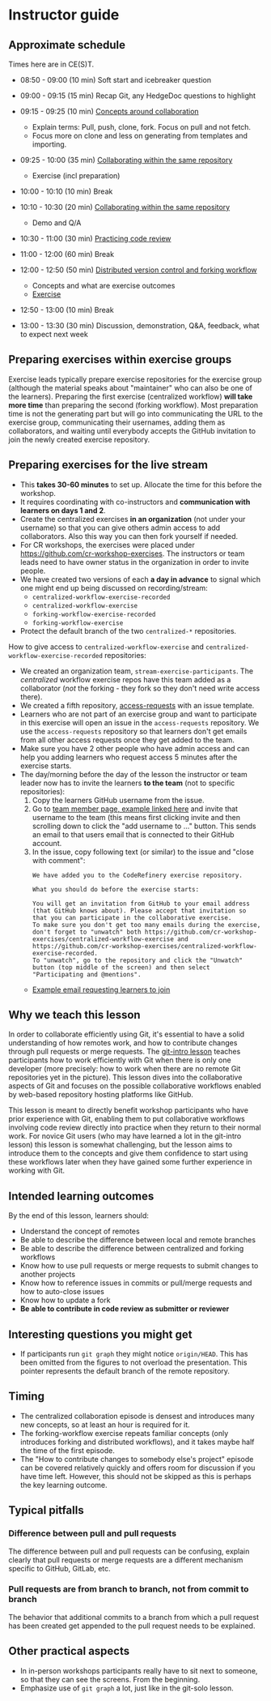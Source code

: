 # Instructor guide


## Approximate schedule

Times here are in CE(S)T.

- 08:50 - 09:00 (10 min) Soft start and icebreaker question

- 09:00 - 09:15 (15 min) Recap Git, any HedgeDoc questions to highlight
- 09:15 - 09:25 (10 min) [Concepts around collaboration](https://coderefinery.github.io/git-collaborative/concepts/)
    - Explain terms: Pull, push, clone, fork. Focus on pull and not fetch.
    - Focus more on clone and less on generating from templates and importing.
- 09:25 - 10:00 (35 min) [Collaborating within the same repository](https://coderefinery.github.io/git-collaborative/same-repository/)
  - Exercise (incl preparation)

- 10:00 - 10:10 (10 min) Break

- 10:10 - 10:30 (20 min) [Collaborating within the same repository](https://coderefinery.github.io/git-collaborative/same-repository/)
  - Demo and Q/A
- 10:30 - 11:00 (30 min)  [Practicing code review](https://coderefinery.github.io/git-collaborative/code-review/)

- 11:00 - 12:00 (60 min) Break

- 12:00 - 12:50 (50 min) [Distributed version control and forking workflow](https://coderefinery.github.io/git-collaborative/distributed/)
    - Concepts and what are exercise outcomes
    - [Exercise](https://coderefinery.github.io/git-collaborative/distributed/#exercise-preparation)

- 12:50 - 13:00 (10 min) Break

- 13:00 - 13:30 (30 min) Discussion, demonstration, Q&A, feedback, what to expect next week


## Preparing exercises within exercise groups

Exercise leads typically prepare exercise repositories for the exercise group
(although the material speaks about "maintainer" who can also be one of the
learners). Preparing the first exercise (centralized workflow) **will take more
time** than preparing the second (forking workflow). Most preparation time is not
the generating part but will go into communicating the URL to the exercise
group, communicating their usernames, adding them as collaborators, and waiting
until everybody accepts the GitHub invitation to join the newly created
exercise repository.


## Preparing exercises for the live stream

- This **takes 30-60 minutes** to set up. Allocate the time for this before the workshop.
- It requires coordinating with co-instructors and **communication with learners on days 1 and 2**.
- Create the centralized exercises **in an organization** (not under your username) so
  that you can give others admin access to add collaborators. Also this way you
  can then fork yourself if needed.
- For CR workshops, the exercises were placed under
  <https://github.com/cr-workshop-exercises>. The instructors or team leads need to have owner status in the organization in order to invite people.
- We have created two versions of each **a day in advance** to signal which one might end up
  being discussed on recording/stream:
  - `centralized-workflow-exercise-recorded`
  - `centralized-workflow-exercise`
  - `forking-workflow-exercise-recorded`
  - `forking-workflow-exercise`
- Protect the default branch of the two `centralized-*` repositories.

How to give access to `centralized-workflow-exercise` and `centralized-workflow-exercise-recorded` repositories:
- We created an organization team, `stream-exercise-participants`.  The
  *centralized* workflow exercise repos have this team added as a
  collaborator (*not* the forking - they fork so they don't need write
  access there).
- We created a fifth repository, [access-requests](https://github.com/cr-workshop-exercises/access-requests) with an issue template.
- Learners who are not part of an exercise group and want to participate in this exercise will open an issue in the `access-requests` repository.
  We use the `access-requests` repository so that learners don't get emails from all
  other access requests once they get added to the team.
- Make sure you have 2 other people who have admin access and can help you adding learners who request access 5 minutes after the exercise starts.
- The day/morning before the day of the lesson the instructor or team leader now has to invite the learners **to the team** (not to specific repositories):
  1. Copy the learners GitHub username from the issue.
  1. Go to [team member page, example linked
     here](https://github.com/orgs/cr-workshop-exercises/teams/stream-exercise-participants/members)
     and invite that username to the team (this means first clicking invite and
     then scrolling down to click the "add username to ..." button. This sends
     an email to that users email that is connected to their GitHub account.
  1. In the issue, copy following text (or similar) to the issue and "close with comment":
     ```text
     We have added you to the CodeRefinery exercise repository.

     What you should do before the exercise starts:

     You will get an invitation from GitHub to your email address (that GitHub knows about). Please accept that invitation so that you can participate in the collaborative exercise.
     To make sure you don't get too many emails during the exercise, don't forget to "unwatch" both https://github.com/cr-workshop-exercises/centralized-workflow-exercise and https://github.com/cr-workshop-exercises/centralized-workflow-exercise-recorded.
     To "unwatch", go to the repository and click the "Unwatch" button (top middle of the screen) and then select "Participating and @mentions".
     ```
  - [Example email requesting learners to join](https://coderefinery.github.io/2024-03-12-workshop/communication/#2024-03-12-exercise-preparation-for-learners-without-own-group)


## Why we teach this lesson

In order to collaborate efficiently using Git, it's essential to have a solid
understanding of how remotes work, and how to contribute changes through pull
requests or merge requests. The [git-intro lesson](https://coderefinery.github.io/git-intro/)
teaches participants how to
work efficiently with Git when there is only one developer (more precisely: how
to work when there are no remote Git repositories yet in the picture). This
lesson dives into the collaborative aspects of Git and focuses on the possible
collaborative workflows enabled by web-based repository hosting platforms like
GitHub.

This lesson is meant to directly benefit workshop participants who have prior
experience with Git, enabling them to put collaborative workflows involving
code review directly into practice when they return to their normal work. For
novice Git users (who may have learned a lot in the git-intro lesson) this
lesson is somewhat challenging, but the lesson aims to introduce them to the
concepts and give them confidence to start using these workflows later when
they have gained some further experience in working with Git.


## Intended learning outcomes

By the end of this lesson, learners should:
- Understand the concept of remotes
- Be able to describe the difference between local and remote branches
- Be able to describe the difference between centralized and forking workflows
- Know how to use pull requests or merge requests to submit changes to another projects
- Know how to reference issues in commits or pull/merge requests and how to auto-close issues
- Know how to update a fork
- **Be able to contribute in code review as submitter or reviewer**


## Interesting questions you might get

- If participants run `git graph` they might notice `origin/HEAD`.  This has been
  omitted from the figures to not overload the presentation. This pointer represents the
  default branch of the remote repository.


## Timing

- The centralized collaboration episode is densest and introduces many new concepts,
  so at least an hour is required for it.
- The forking-workflow exercise repeats familiar concepts (only
  introduces forking and distributed workflows), and it takes maybe half the
  time of the first episode.
- The "How to contribute changes to somebody else's project" episode can be
  covered relatively quickly and offers room for discussion if you have time left.
  However, this should not be skipped as this is perhaps the key learning outcome.


## Typical pitfalls

### Difference between pull and pull requests

The difference between pull and pull requests can be confusing, explain clearly
that pull requests or merge requests are a different mechanism specific to
GitHub, GitLab, etc.


### Pull requests are from branch to branch, not from commit to branch

The behavior that additional commits to a branch from which a pull request has
been created get appended to the pull request needs to be explained.


## Other practical aspects

- In in-person workshops participants really have to sit next to someone, so
  that they can see the screens. From the beginning.
- Emphasize use of `git graph` a lot, just like in the git-solo lesson.
